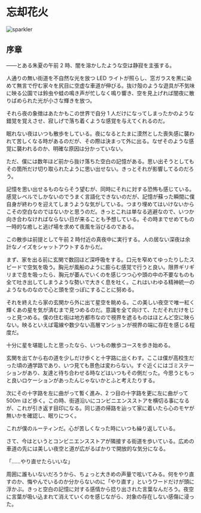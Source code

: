 # 忘却花火

![sparkler](/images/1.jpg)

## 序章

――とある朱夏の午前 2 時、闇を溶かしたような空は静寂を主張する。

人通りの無い街道を不自然な光を放つ LED ライトが照らし、窓ガラスを黒に染めて無言で佇む家々を尻目に空虚な車道が伸びる。抜け殻のような遊具が不気味に映る公園では鈴虫や蛙の鳴き声が忙しなく鳴り響き、空を見上げれば闇夜に散りばめられた光が小さな輝きを放つ。

それら夜の象徴はあたかもこの世界で自分 1 人だけになってしまったかのような錯覚を覚えさせ、寂しげで落ち着くような感覚を与えてくれるのだ。

眠れない夜はいつも散歩をしている。夜になるとたまに漠然とした喪失感に襲われて苦しくなる時があるのだが、その際は決まって外に出る。なぜそのような感覚に襲われるのか、明確な原因は分かっていない。

ただ、僕には数年ほど前から抜け落ちた空白の記憶がある。思い出そうとしてもその箇所だけ切り取られたように思い出せない。きっとそれが影響してるのだろう。

記憶を思い出せるものならそう望むが、同時にそれに対する恐怖も感じている。感覚レベルでしかないのでうまく言語化できないのだが、記憶が蘇った瞬間に僕自身が終わりを迎えてしまうような気がしている。つまり埋めてはいけないからこその空白なのではないかと思うのだ。きっとこれは単なる逃避なので、いつか向き合わなければならない日が来ることも予想している。その時までせめてもの一時的な癒しと逃げ場を求めて夜風を浴びるのである。

この散歩は前提として午前 2 時付近の真夜中に実行する。人の居ない深夜は余計なノイズをシャットアウトするからだ。

まず、家を出る前に玄関で数回ほど深呼吸をする。口元を窄めてゆったりしたスピードで空気を吸う。胸元が風船のように膨らむ感覚で行うと良い。限界ギリギリまで息を吸ったら、胸元が萎んでいくのを感じつつ心や頭の中の不要なものも全て吐き出してしまうような勢いで大きく息を吐く。これはいわゆる精神統一のようなものなので心と頭を空っぽにすることに努める。

それを終えたら家の玄関から外に出て星空を眺める。この美しい夜空で唯一紅く輝くあの星を気が済むまで見つめるのだ。意識を全て向けて、ただそれだけをじっと見つめる。僕の住む街は地方都市なので視界を遮るものはほとんど空に映らない。映るといえば電線や数少ない高層マンションが視界の端に存在を感じる程度だ。

十分に星を堪能したと思ったなら、いつもの散歩コースを歩き始める。

玄関を出てから右の道を少しだけ歩くと十字路に出くわす。ここは僕が高校生だった頃の通学路であり、いつ見ても景色は変わらない。すぐ近くにはゴミステーションがあり、友達と待ち合わせる時などはいつもその側だった。今思うともっと良いロケーションがあったんじゃないかとふと考えたりする。

次にその十字路を左に曲がって暫く進み、2 つ目の十字路を更に左に曲がって 500m ほど歩く。この時、街道沿いにコンビニエンスストアを横切る事になるが、これが引き返す目印になる。同じ道の帰路を辿って家に着いたら心のモヤが無いかを確認し、眠りにつく。

これが僕のルーティンだ。心が苦しくなった時にいつも繰り返している。

さて、今はというとコンビニエンスストアが隣接する街道を歩いている。広めの車道の先には美しい夜空と道が広がるばかりで開放的な気分になる。

「……やり直せたらいいな」

周囲に誰もいないだろうから、ちょっと大きめの声量で呟いてみる。何をやり直すのか、悔やんでいるのか分からないのに「やり直す」というワードだけが頭に浮かぶ。きっと空白の記憶に対する感情から捻り出された言葉なんだろう。夜空に言葉が吸い込まれて消えていくのを感じながら、対象の存在しない感傷に浸った。
